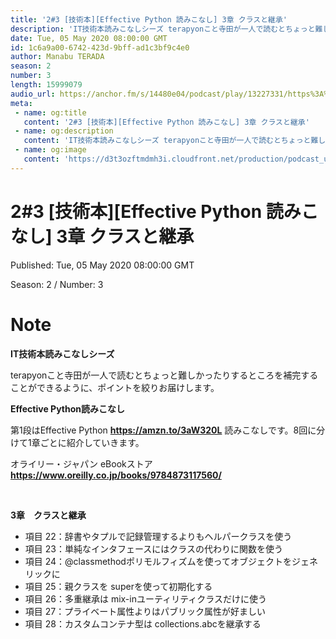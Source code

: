 ```yaml
---
title: '2#3 [技術本][Effective Python 読みこなし] 3章 クラスと継承'
description: 'IT技術本読みこなしシーズ terapyonこと寺田が一人で読むとちょっと難しかったりするところを補完することができるように、ポイントを絞りお届けします。 Effective Python読みこなし '
date: Tue, 05 May 2020 08:00:00 GMT
id: 1c6a9a00-6742-423d-9bff-ad1c3bf9c4e0
author: Manabu TERADA
season: 2
number: 3
length: 15999079
audio_url: https://anchor.fm/s/14480e04/podcast/play/13227331/https%3A%2F%2Fd3ctxlq1ktw2nl.cloudfront.net%2Fproduction%2F2020-4-3%2F69745473-48000-2-f9af6e9ba4ee7.mp3
meta:
 - name: og:title
   content: '2#3 [技術本][Effective Python 読みこなし] 3章 クラスと継承'
 - name: og:description
   content: 'IT技術本読みこなしシーズ terapyonこと寺田が一人で読むとちょっと難しかったりするところを補完することができるように、ポイントを絞りお届けします。 Effective Python読みこなし '
 - name: og:image
   content: 'https://d3t3ozftmdmh3i.cloudfront.net/production/podcast_uploaded_episode/3302665/3302665-1588493046569-7c0f74192a49e.jpg'
---
```

# 2#3 [技術本][Effective Python 読みこなし] 3章 クラスと継承

Published: Tue, 05 May 2020 08:00:00 GMT

Season: 2 / Number: 3

# Note

<p><strong>IT技術本読みこなしシーズ</strong></p>
<p>terapyonこと寺田が一人で読むとちょっと難しかったりするところを補完することができるように、ポイントを絞りお届けします。</p>
<p><strong>Effective Python読みこなし</strong></p>
<p>第1段はEffective Python <a href="https://amzn.to/3aW320L" rel="noreferrer nofollow noopener" target="_blank"><strong>https://amzn.to/3aW320L</strong></a> 読みこなしです。8回に分けて1章ごとに紹介していきます。</p>
<p>オライリー・ジャパン eBookストア <a href="https://www.oreilly.co.jp/books/9784873117560/" rel="noreferrer nofollow noopener" target="_blank"><strong>https://www.oreilly.co.jp/books/9784873117560/</strong></a></p>
<p><br></p>
<p><strong>3章　クラスと継承</strong></p>
<ul>
 <li>項目 22：辞書やタプルで記録管理するよりもヘルパークラスを使う</li>
 <li>項目 23：単純なインタフェースにはクラスの代わりに関数を使う</li>
 <li>項目 24：@classmethodポリモルフィズムを使ってオブジェクトをジェネリックに</li>
 <li>項目 25：親クラスを superを使って初期化する</li>
  <li>項目 26：多重継承は mix-inユーティリティクラスだけに使う</li>
  <li>項目 27：プライベート属性よりはパブリック属性が好ましい</li>
  <li>項目 28：カスタムコンテナ型は collections.abcを継承する</li>
</ul>



<a-player 
:options="{
  audio: [
    {
        name: '2#3 [技術本][Effective Python 読みこなし] 3章 クラスと継承',
        artist: 'terapyon',
        url: 'https://anchor.fm/s/14480e04/podcast/play/13227331/https%3A%2F%2Fd3ctxlq1ktw2nl.cloudfront.net%2Fproduction%2F2020-4-3%2F69745473-48000-2-f9af6e9ba4ee7.mp3',
        cover: 'https://d3t3ozftmdmh3i.cloudfront.net/production/podcast_uploaded_episode/3302665/3302665-1588493046569-7c0f74192a49e.jpg'
    }
    ]
}"
/>

